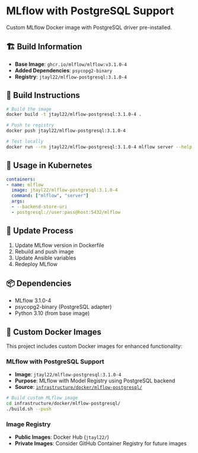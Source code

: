 # MLflow with PostgreSQL Support

Custom MLflow Docker image with PostgreSQL driver pre-installed.

## 🏗️ **Build Information**
- **Base Image**: `ghcr.io/mlflow/mlflow:v3.1.0-4`
- **Added Dependencies**: `psycopg2-binary`
- **Registry**: `jtayl22/mlflow-postgresql:3.1.0-4`

## 🔧 **Build Instructions**

```bash
# Build the image
docker build -t jtayl22/mlflow-postgresql:3.1.0-4 .

# Push to registry
docker push jtayl22/mlflow-postgresql:3.1.0-4

# Test locally
docker run --rm jtayl22/mlflow-postgresql:3.1.0-4 mlflow server --help
```

## 🚀 **Usage in Kubernetes**

```yaml
containers:
- name: mlflow
  image: jtayl22/mlflow-postgresql:3.1.0-4
  command: ["mlflow", "server"]
  args:
  - --backend-store-uri
  - postgresql://user:pass@host:5432/mlflow
```

## 🔄 **Update Process**

1. Update MLflow version in Dockerfile
2. Rebuild and push image
3. Update Ansible variables
4. Redeploy MLflow

## 📦 **Dependencies**
- MLflow 3.1.0-4
- psycopg2-binary (PostgreSQL adapter)
- Python 3.10 (from base image)

## 🐳 **Custom Docker Images**

This project includes custom Docker images for enhanced functionality:

### **MLflow with PostgreSQL Support**
- **Image**: `jtayl22/mlflow-postgresql:3.1.0-4`
- **Purpose**: MLflow with Model Registry using PostgreSQL backend
- **Source**: [`infrastructure/docker/mlflow-postgresql/`](infrastructure/docker/mlflow-postgresql/)

```bash
# Build custom MLflow image
cd infrastructure/docker/mlflow-postgresql/
./build.sh --push
```

### **Image Registry**
- **Public Images**: Docker Hub (`jtayl22/`)
- **Private Images**: Consider GitHub Container Registry for future images